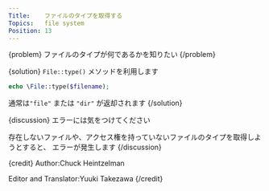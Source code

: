 ```yaml
---
Title:    ファイルのタイプを取得する
Topics:   file system
Position: 13
---
```


{problem}
ファイルのタイプが何であるかを知りたい
{/problem}

{solution}
`File::type()` メソッドを利用します

```php
echo \File::type($filename);
```

通常は`"file"` または `"dir"` が返却されます
{/solution}

{discussion}
エラーには気をつけてください

存在しないファイルや、アクセス権を持っていないファイルのタイプを取得しようとすると、
エラーが発生します
{/discussion}

{credit}
Author:Chuck Heintzelman

Editor and Translator:Yuuki Takezawa
{/credit}
